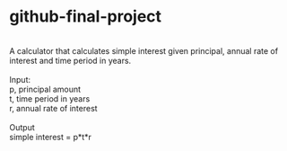 # github-final-project
<br />
A calculator that calculates simple interest given principal, annual rate of interest and time period in years. <br />
<br />
Input: <br />
   p, principal amount <br />
   t, time period in years <br />
   r, annual rate of interest <br />
   <br />
Output <br />
   simple interest = p*t*r <br />
